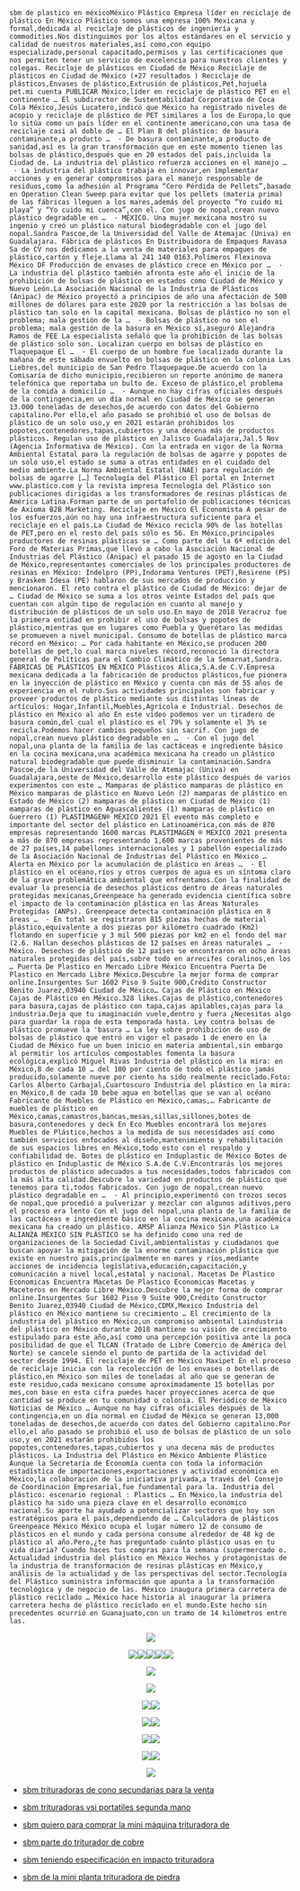 
```
sbm de plastico en méxicoMéxico Plástico Empresa líder en reciclaje de plástico En México Plástico somos una empresa 100% Mexicana y formal,dedicada al reciclaje de plásticos de ingeniería y commodities.Nos distinguimos por los altos estándares en el servicio y calidad de nuestros materiales,así como,con equipo especializado,personal capacitado,permisos y las certificaciones que nos permiten tener un servicio de excelencia para nuestros clientes y colegas. Reciclaje de plásticos en Ciudad de México Reciclaje de plásticos en Ciudad de México (+27 resultados ) Reciclaje de plásticos,Envases de plástico,Extrusión de plásticos,Pet,hojuela pet.mi cuenta PUBLICAR México,líder en reciclaje de plástico PET en el continente … El subdirector de Sustentabilidad Corporativa de Coca Cola México,Jesús Lucatero,indicó que México ha registrado niveles de acopio y reciclaje de plástico de PET similares a los de Europa,lo que lo sitúa como un país líder en el continente americano,con una tasa de reciclaje casi al doble de … El Plan B del plástico: de basura contaminante,a producto …  · De basura contaminante,a producto de sanidad,así es la gran transformación que en este momento tienen las bolsas de plástico,después que en 20 estados del país,incluida la Ciudad de. La industria del plástico refuerza acciones en el manejo …  · La industria del plástico trabaja en innovar,en implementar acciones y en generar compromisos para el manejo responsable de residuos,como la adhesión al Programa “Cero Pérdida de Pellets”,basado en Operation Clean Sweep para evitar que los pellets (materia prima) de las fábricas lleguen a los mares,además del proyecto “Yo cuido mi playa” y “Yo cuido mi cuenca”,con el. Con jugo de nopal,crean nuevo plástico degradable en …  · MÉXICO. Una mujer mexicana mostró su ingenio y creó un plástico natural biodegradable con el jugo del nopal.Sandra Pascoe,de la Universidad del Valle de Atemajac (Univa) en Guadalajara. Fábrica de plásticos En Distribuidora de Empaques Ravasa Sa de CV nos dedicamos a la venta de materiales para empaques de plástico,cartón y fleje.Llama al 241 140 0163.Polímeros Flexinova México DF Producción de envases de plástico crece en México por …  · La industria del plástico también afronta este año el inicio de la prohibición de bolsas de plástico en estados como Ciudad de México y Nuevo León.La Asociación Nacional de la Industria de Plásticos (Anipac) de México proyectó a principios de año una afectación de 500 millones de dólares para este 2020 por la restricción a las bolsas de plástico tan solo en la capital mexicana. Bolsas de plástico no son el problema; mala gestión de la …  · Bolsas de plástico no son el problema; mala gestión de la basura en México sí,aseguró Alejandra Ramos de FEE La especialista señaló que la prohibición de las bolsas de plástico solo son. Localizan cuerpo en bolsas de plástico en Tlaquepaque El …  · El cuerpo de un hombre fue localizado durante la mañana de este sábado envuelto en bolsas de plástico en la colonia Las Liebres,del municipio de San Pedro Tlaquepaque.De acuerdo con la Comisaría de dicho municipio,recibieron un reporte anónimo de manera telefónica que reportaba un bulto de. Exceso de plástico,el problema de la comida a domicilio …  · Aunque no hay cifras oficiales después de la contingencia,en un día normal en Ciudad de México se generan 13.000 toneladas de desechos,de acuerdo con datos del Gobierno capitalino.Por ello,el año pasado se prohibió el uso de bolsas de plástico de un solo uso,y en 2021 estarán prohibidos los popotes,contenedores,tapas,cubiertos y una decena más de productos plásticos. Regulan uso de plástico en Jalisco Guadalajara,Jal.5 Nov (Agencia Informativa de México). Con la entrada en vigor de la Norma Ambiental Estatal para la regulación de bolsas de agarre y popotes de un solo uso,el estado se suma a otras entidades en el cuidado del medio ambiente.La Norma Ambiental Estatal (NAE) para regulación de bolsas de agarre […] Tecnología del Plástico El portal en Internet www.plastico.com y la revista impresa Tecnología del Plástico son publicaciones dirigidas a los transformadores de resinas plásticas de América Latina.Forman parte de un portafolio de publicaciones técnicas de Axioma B2B Marketing. Reciclaje en México El Economista A pesar de los esfuerzos,aún no hay una infraestructura suficiente para el reciclaje en el país.La Ciudad de México recicla 90% de las botellas de PET,pero en el resto del país sólo es 56. En México,principales productores de resinas plásticas se … Como parte del la 6ª edición del Foro de Materias Primas,que llevó a cabo la Asociación Nacional de Industrias del Plástico (Anipac) el pasado 15 de agosto en la Ciudad de México,representantes comerciales de los principales productores de resinas en México: Indelpro (PP),Indorama Ventures (PET),Resirene (PS) y Braskem Idesa (PE) hablaron de sus mercados de producción y mencionaron. El reto contra el plástico de Ciudad de México: dejar de … Ciudad de México se suma a los otros veinte Estados del país que cuentan con algún tipo de regulación en cuanto al manejo y distribución de plásticos de un solo uso.En mayo de 2018 Veracruz fue la primera entidad en prohibir el uso de bolsas y popotes de plástico,mientras que en lugares como Puebla y Querétaro las medidas se promueven a nivel municipal. Consumo de botellas de plástico marca récord en México: … Por cada habitante en México,se producen 200 botellas de pet,lo cual marca niveles récord,reconoció la directora general de Políticas para el Cambio Climático de la Semarnat,Sandra. FÁBRICAS DE PLÁSTICOS EN MÉXICO Plásticos Alica,S.A.de C.V.Empresa mexicana dedicada a la fabricación de productos plásticos,fue pionera en la inyección de plástico en México y cuenta con más de 55 años de experiencia en el rubro.Sus actividades principales son fabricar y proveer productos de plástico mediante sus distintas líneas de artículos: Hogar,Infantil,Muebles,Agrícola e Industrial. Desechos de plástico en México al año En este video podemos ver un tiradero de basura común,del cual el plástico es el 79% y solamente el 3% se recicla.Podemos hacer cambios pequeños sin sacrif. Con jugo de nopal,crean nuevo plástico degradable en …  · Con el jugo del nopal,una planta de la familia de las cactáceas e ingrediente básico en la cocina mexicana,una académica mexicana ha creado un plástico natural biodegradable que puede disminuir la contaminación.Sandra Pascoe,de la Universidad del Valle de Atemajac (Univa) en Guadalajara,oeste de México,desarrollo este plástico después de varios experimentos con este … Mamparas de plástico mamparas de plástico en México mamparas de plástico en Nuevo León (2) mamparas de plástico en Estado de México (2) mamparas de plástico en Ciudad de México (1) mamparas de plástico en Aguascalientes (1) mamparas de plástico en Guerrero (1) PLASTIMAGEN® MÉXICO 2021 El evento más completo e importante del sector del plástico en Latinoamérica,con más de 870 empresas representando 1600 marcas PLASTIMAGEN ® MÉXICO 2021 presenta a más de 870 empresas representando 1,600 marcas provenientes de más de 27 países,14 pabellones internacionales y 1 pabellón especializado de la Asociación Nacional de Industrias del Plástico en México … Alerta en México por la acumulación de plástico en áreas …  · El plástico en el océano,ríos y otros cuerpos de agua es un síntoma claro de la grave problemática ambiental que enfrentamos.Con la finalidad de evaluar la presencia de desechos plásticos dentro de áreas naturales protegidas mexicanas,Greenpeace ha generado evidencia científica sobre el impacto de la contaminación plástica en las Áreas Naturales Protegidas (ANPs). Greenpeace detecta contaminación plástica en 8 áreas …  · En total se registraron 815 piezas hechas de material plástico,equivalente a dos piezas por kilómetro cuadrado (Km2) flotando en superficie y 3 mil 500 piezas por km2 en el fondo del mar (2.6. Hallan desechos plásticos de 12 países en áreas naturales …  · México. Desechos de plástico de 12 países se encontraron en ocho áreas naturales protegidas del país,sobre todo en arrecifes coralinos,en los … Puerta De Plastico en Mercado Libre México Encuentra Puerta De Plastico en Mercado Libre México.Descubre la mejor forma de comprar online.Insurgentes Sur 1602 Piso 9 Suite 900,Crédito Constructor Benito Juarez,03940 Ciudad de México… Cajas de Plástico en México Cajas de Plástico en México.328 likes.Cajas de plástico,contenedores para basura,cajas de plástico con tapa,cajas apilables,cajas para la industria.Deja que tu imaginación vuele,dentro y fuera ¿Necesitas algo para guardar la ropa de esta temporada hasta. Ley contra bolsas de plástico promueve la 'basura … La ley sobre prohibición de uso de bolsas de plástico que entró en vigor el pasado 1 de enero en la Ciudad de México fue un buen inicio en materia ambiental,sin embargo al permitir los artículos compostables fomenta la basura ecológica,explicó Miguel Rivas Industria del plástico en la mira: en México,8 de cada 10 … del 100 por ciento de todo el plástico jamás producido,solamente nueve por ciento ha sido realmente reciclado.Foto: Carlos Alberto Carbajal,Cuartoscuro Industria del plástico en la mira: en México,8 de cada 10 bebe agua en botellas que se van al océano Fabricante de Muebles de Plástico en México,camas,… Fabricante de muebles de plástico en México,camas,camastros,bancas,mesas,sillas,sillones,botes de basura,contenedores y deck En Eco Muebles encontrará los mejores Muebles de Plástico,hechos a la medida de sus necesidades así como también servicios enfocados al diseño,mantenimiento y rehabilitación de sus espacios libres en México,todo esto con el respaldo y confiabilidad de. Botes de plástico en Induplastic de México Botes de plástico en Induplastic de México S.A.de C.V.Encontrarás los mejores productos de plástico adecuados a tus necesidades,todos fabricados con la más alta calidad.Descubre la variedad en productos de plástico que tenemos para ti,todos fabricados. Con jugo de nopal,crean nuevo plástico degradable en …  · Al principio,experimentó con trozos secos de nopal,que procedió a pulverizar y mezclar con algunos aditivos,pero el proceso era lento Con el jugo del nopal,una planta de la familia de las cactáceas e ingrediente básico en la cocina mexicana,una académica mexicana ha creado un plástico. AMSP Alianza México Sin Plástico La ALIANZA MÉXICO SIN PLÁSTICO se ha definido como una red de organizaciones de la Sociedad Civil,ambientalistas y ciudadanos que buscan apoyar la mitigación de la enorme contaminación plástica que existe en nuestro país,principalmente en mares y ríos,mediante acciones de incidencia legislativa,educación,capacitación,y comunicación a nivel local,estatal y nacional. Macetas De Plastico Economicas Encuentra Macetas De Plastico Economicas Macetas y Maceteros en Mercado Libre México.Descubre la mejor forma de comprar online.Insurgentes Sur 1602 Piso 9 Suite 900,Crédito Constructor Benito Juarez,03940 Ciudad de México,CDMX,Mexico Industria del plástico en México mantiene su crecimiento … El crecimiento de la industria del plástico en México,un compromiso ambiental Laindustria del plástico en México durante 2018 mantiene su visión de crecimiento estipulado para este año,así como una percepción positiva ante la poca posibilidad de que el TLCAN (Tratado de Libre Comercio de América del Norte) se cancele siendo el punto de partida de la actividad del sector desde 1994. El reciclaje de PET en México Maxipet En el proceso de reciclaje inicia con la recolección de los envases o botellas de plástico,en México son miles de toneladas al año que se generan de este residuo,cada mexicano consume aproximadamente 15 botellas por mes,con base en esta cifra puedes hacer proyecciones acerca de que cantidad se produce en tu comunidad o colonia. El Periódico de México Noticias de México … Aunque no hay cifras oficiales después de la contingencia,en un día normal en Ciudad de México se generan 13,000 toneladas de desechos,de acuerdo con datos del Gobierno capitalino.Por ello,el año pasado se prohibió el uso de bolsas de plástico de un solo uso,y en 2021 estarán prohibidos los popotes,contenedores,tapas,cubiertos y una decena más de productos plásticos. La Industria del Plástico en México Ambiente Plástico Aunque la Secretaría de Economía cuenta con toda la información estadística de importaciones,exportaciones y actividad económica en México,la colaboración de la iniciativa privada,a través del Consejo de Coordinación Empresarial,fue fundamental para la. Industria del plástico: escenario regional : Plastics … En México,la industria del plástico ha sido una pieza clave en el desarrollo económico nacional.Su aporte ha ayudado a potencializar sectores que hoy son estratégicos para el país,dependiendo de … Calculadora de plásticos Greenpeace México México ocupa el lugar número 12 de consumo de plásticos en el mundo y cada persona consume alrededor de 48 kg de plástico al año.Pero,¿te has preguntado cuánto plástico usas en tu vida diaria? Cuando haces tus compras para la semana (supermercado o. Actualidad industria del plástico en México Hechos y protagonistas de la industria de transformación de resinas plásticas en México,y análisis de la actualidad y de las perspectivas del sector.Tecnología del Plástico suministra información que apunta a la transformación tecnológica y de negocio de las. México inaugura primera carretera de plástico reciclado … México hace historia al inaugurar la primera carretera hecha de plástico reciclado en el mundo.Este hecho sin precedentes ocurrió en Guanajuato,con un tramo de 14 kilómetros entre las. 
```

<div align="center">

<a href="https://es-crusher.shibang-china.com/github&k=sbm+de+plastico+en+m%C3%A9xico"><img src="https://static.shibang-china.com/es/crusher/logo.jpg"></a>

<a href="https://es-crusher.shibang-china.com/github&k=sbm+de+plastico+en+m%C3%A9xico"><img src="https://static.shibang-china.com/es/crusher/index.jpg"></a><a href="https://es-crusher.shibang-china.com/material.htmlgithub&k=sbm+de+plastico+en+m%C3%A9xico"><img src="https://static.shibang-china.com/es/crusher/material.jpg"></a><a href="https://es-crusher.shibang-china.com/application.htmlgithub&k=sbm+de+plastico+en+m%C3%A9xico"><img src="https://static.shibang-china.com/es/crusher/application.jpg"></a><a href="https://es-crusher.shibang-china.com/aboutus.htmlgithub&k=sbm+de+plastico+en+m%C3%A9xico"><img src="https://static.shibang-china.com/es/crusher/aboutus.jpg"></a><a href="https://es-crusher.shibang-china.com/contact.htmlgithub&k=sbm+de+plastico+en+m%C3%A9xico"><img src="https://static.shibang-china.com/es/crusher/contact.jpg"></a>

<a href="https://es-crusher.shibang-china.com/github&k=sbm+de+plastico+en+m%C3%A9xico"><img src="https://static.shibang-china.com/es/crusher/banner.jpg"></a>

<a href="https://swt.shibang-china.com/github&k=sbm+de+plastico+en+m%C3%A9xico"><img src="https://static.shibang-china.com/es/crusher/text.jpg"></a>

<a href="https://swt.shibang-china.com/github&k=sbm+de+plastico+en+m%C3%A9xico"><img src="https://static.shibang-china.com/es/crusher/chat.jpg"></a><a href="https://es-crusher.shibang-china.com/contact.htmlgithub&k=sbm+de+plastico+en+m%C3%A9xico"><img src="https://static.shibang-china.com/es/crusher/message.jpg"></a>

<a href="https://es-crusher.shibang-china.com/products/pe.htmlgithub&k=sbm+de+plastico+en+m%C3%A9xico"><img src="https://static.shibang-china.com/es/crusher/pe.jpg"></a><a href="https://es-crusher.shibang-china.com/products/pf.htmlgithub&k=sbm+de+plastico+en+m%C3%A9xico"><img src="https://static.shibang-china.com/es/crusher/pf.jpg"></a>

<a href="https://es-crusher.shibang-china.com/products/hpt.htmlgithub&k=sbm+de+plastico+en+m%C3%A9xico"><img src="https://static.shibang-china.com/es/crusher/hpt.jpg"></a><a href="https://es-crusher.shibang-china.com/products/vsi.htmlgithub&k=sbm+de+plastico+en+m%C3%A9xico"><img src="https://static.shibang-china.com/es/crusher/vsi.jpg"></a>

<a href="https://es-crusher.shibang-china.com/products/klv.htmlgithub&k=sbm+de+plastico+en+m%C3%A9xico"><img src="https://static.shibang-china.com/es/crusher/klv.jpg"></a><a href="https://es-crusher.shibang-china.com/products/portable.htmlgithub&k=sbm+de+plastico+en+m%C3%A9xico"><img src="https://static.shibang-china.com/es/crusher/portable.jpg"></a>

<a href="https://swt.shibang-china.com/github&k=sbm+de+plastico+en+m%C3%A9xico"><img src="https://static.shibang-china.com/es/crusher/case.jpg"></a>

</div>


* [sbm trituradoras de cono secundarias para la venta](sbm%20trituradoras%20de%20cono%20secundarias%20para%20la%20venta.md)

* [sbm trituradoras vsi portatiles segunda mano](sbm%20trituradoras%20vsi%20portatiles%20segunda%20mano.md)

* [sbm quiero para comprar la mini máquina trituradora de](sbm%20quiero%20para%20comprar%20la%20mini%20m%C3%A1quina%20trituradora%20de.md)

* [sbm parte do triturador de cobre](sbm%20parte%20do%20triturador%20de%20cobre.md)

* [sbm teniendo especificación en impacto trituradora](sbm%20teniendo%20especificaci%C3%B3n%20en%20impacto%20trituradora.md)

* [sbm de la mini planta trituradora de piedra](sbm%20de%20la%20mini%20planta%20trituradora%20de%20piedra.md)